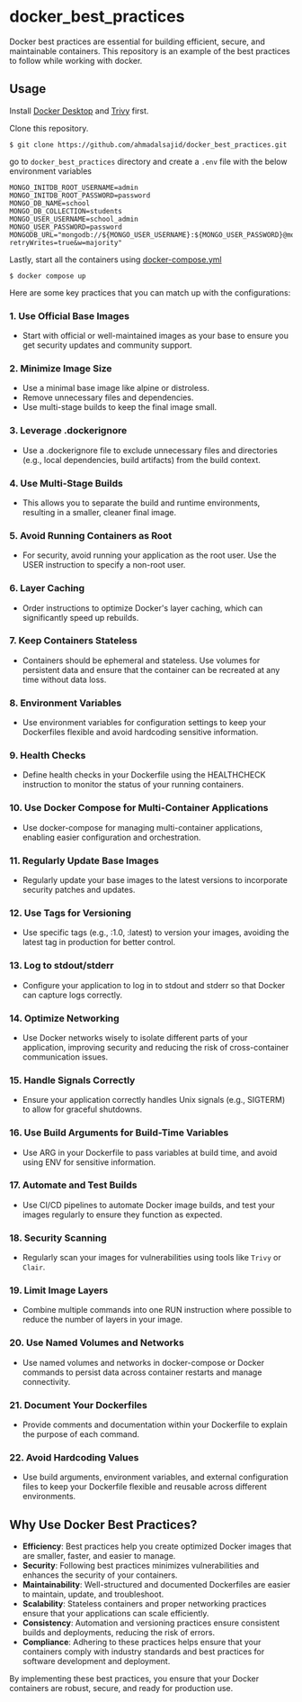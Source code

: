# docker_best_practices

Docker best practices are essential for building efficient, secure, and 
maintainable containers. This repository is an example of the best 
practices to follow while working with docker.

## Usage

Install [Docker Desktop](https://www.docker.com/products/docker-desktop/) 
and [Trivy](https://aquasecurity.github.io/trivy/v0.54/getting-started/installation/) 
first.

Clone this repository.
```
$ git clone https://github.com/ahmadalsajid/docker_best_practices.git
```

go to `docker_best_practices` directory and create a `.env` file with the below
environment variables

```
MONGO_INITDB_ROOT_USERNAME=admin
MONGO_INITDB_ROOT_PASSWORD=password
MONGO_DB_NAME=school
MONGO_DB_COLLECTION=students
MONGO_USER_USERNAME=school_admin
MONGO_USER_PASSWORD=password
MONGODB_URL="mongodb://${MONGO_USER_USERNAME}:${MONGO_USER_PASSWORD}@mongo:27017/${MONGO_DB_NAME}?retryWrites=true&w=majority"
```

Lastly, start all the containers using [docker-compose.yml](./docker-compose.yml)

```
$ docker compose up
```

Here are some key practices that you can match up with the configurations:

### 1. Use Official Base Images

* Start with official or well-maintained images as your base to ensure you get
  security updates and community support.

### 2. Minimize Image Size

* Use a minimal base image like alpine or distroless.
* Remove unnecessary files and dependencies.
* Use multi-stage builds to keep the final image small.

### 3. Leverage .dockerignore

* Use a .dockerignore file to exclude unnecessary files and directories (e.g.,
  local dependencies, build artifacts) from the build context.

### 4. Use Multi-Stage Builds

* This allows you to separate the build and runtime environments, resulting in
  a smaller, cleaner final image.

### 5. Avoid Running Containers as Root

* For security, avoid running your application as the root user. Use the USER
  instruction to specify a non-root user.

### 6. Layer Caching

* Order instructions to optimize Docker's layer caching, which can
  significantly speed up rebuilds.

### 7. Keep Containers Stateless

* Containers should be ephemeral and stateless. Use volumes for persistent
  data and ensure that the container can be recreated at any time without
  data loss.

### 8. Environment Variables

* Use environment variables for configuration settings to keep your
  Dockerfiles flexible and avoid hardcoding sensitive information.

### 9. Health Checks

* Define health checks in your Dockerfile using the HEALTHCHECK instruction
  to monitor the status of your running containers.

### 10. Use Docker Compose for Multi-Container Applications

* Use docker-compose for managing multi-container applications, enabling easier
  configuration and orchestration.

### 11. Regularly Update Base Images

* Regularly update your base images to the latest versions to incorporate
  security patches and updates.

### 12. Use Tags for Versioning

* Use specific tags (e.g., :1.0, :latest) to version your images, avoiding
  the latest tag in production for better control.

### 13. Log to stdout/stderr

* Configure your application to log in to stdout and stderr so that Docker
  can capture logs correctly.

### 14. Optimize Networking

* Use Docker networks wisely to isolate different parts of your application,
  improving security and reducing the risk of cross-container communication
  issues.

### 15. Handle Signals Correctly

* Ensure your application correctly handles Unix signals (e.g., SIGTERM) to
  allow for graceful shutdowns.

### 16. Use Build Arguments for Build-Time Variables

* Use ARG in your Dockerfile to pass variables at build time, and avoid using
  ENV for sensitive information.

### 17. Automate and Test Builds

* Use CI/CD pipelines to automate Docker image builds, and test your images
  regularly to ensure they function as expected.

### 18. Security Scanning

* Regularly scan your images for vulnerabilities using tools like `Trivy`
  or `Clair`.

### 19. Limit Image Layers

* Combine multiple commands into one RUN instruction where possible to reduce
  the number of layers in your image.

### 20. Use Named Volumes and Networks

* Use named volumes and networks in docker-compose or Docker commands to
  persist data across container restarts and manage connectivity.

### 21. Document Your Dockerfiles

* Provide comments and documentation within your Dockerfile to explain the
  purpose of each command.

### 22. Avoid Hardcoding Values

* Use build arguments, environment variables, and external configuration files
  to keep your Dockerfile flexible and reusable across different environments.

## Why Use Docker Best Practices?

* **Efficiency**: Best practices help you create optimized Docker images that
  are smaller, faster, and easier to manage.
* **Security**: Following best practices minimizes vulnerabilities and enhances
  the security of your containers.
* **Maintainability**: Well-structured and documented Dockerfiles are easier to
  maintain, update, and troubleshoot.
* **Scalability**: Stateless containers and proper networking practices ensure
  that your applications can scale efficiently.
* **Consistency**: Automation and versioning practices ensure consistent builds
  and deployments, reducing the risk of errors.
* **Compliance**: Adhering to these practices helps ensure that your containers
  comply with industry standards and best practices for software development
  and deployment.

By implementing these best practices, you ensure that your Docker containers are robust, secure, and ready for
production use.